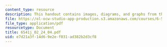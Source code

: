 ```yaml
---
content_type: resource
description: This handout contains images, diagrams, and graphs from the course textbook.
file: https://ol-ocw-studio-app-production.s3.amazonaws.com/courses/6-541j-speech-communication-spring-2004/e7d21a3f14d69e2ef031ad382b2d3cf8_6541j_02_24_04.pdf
file_type: application/pdf
resourcetype: Document
title: 6541j_02_24_04.pdf
uid: e7d21a3f-14d6-9e2e-f031-ad382b2d3cf8
---
```


